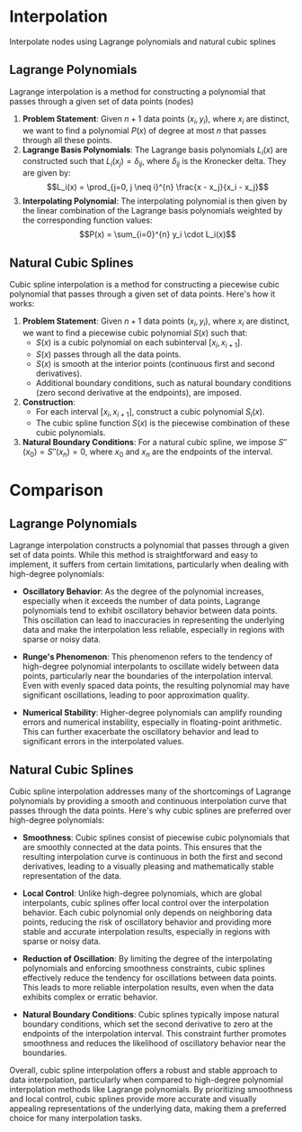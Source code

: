 # Interpolation
Interpolate nodes using Lagrange polynomials and natural cubic splines

## Lagrange Polynomials

Lagrange interpolation is a method for constructing a polynomial that passes through a given set of data points (nodes)

1. **Problem Statement**: Given $n + 1$ data points $(x_i, y_i)$, where $x_i$ are distinct, we want to find a polynomial $P(x)$ of degree at most $n$ that passes through all these points.
2. **Lagrange Basis Polynomials**: The Lagrange basis polynomials $L_i(x)$ are constructed such that $L_i(x_j) = \delta_{ij}$, where $\delta_{ij}$ is the Kronecker delta. They are given by:
   $$L_i(x) = \prod_{j=0, j \neq i}^{n} \frac{x - x_j}{x_i - x_j}$$
3. **Interpolating Polynomial**: The interpolating polynomial is then given by the linear combination of the Lagrange basis polynomials weighted by the corresponding function values:
   $$P(x) = \sum_{i=0}^{n} y_i \cdot L_i(x)$$

## Natural Cubic Splines

Cubic spline interpolation is a method for constructing a piecewise cubic polynomial that passes through a given set of data points. Here's how it works:

1. **Problem Statement**: Given $n + 1$ data points $(x_i, y_i)$, where $x_i$ are distinct, we want to find a piecewise cubic polynomial $S(x)$ such that:
   - $S(x)$ is a cubic polynomial on each subinterval $[x_i, x_{i+1}]$.
   - $S(x)$ passes through all the data points.
   - $S(x)$ is smooth at the interior points (continuous first and second derivatives).
   - Additional boundary conditions, such as natural boundary conditions (zero second derivative at the endpoints), are imposed.
2. **Construction**: 
   - For each interval $[x_i, x_{i+1}]$, construct a cubic polynomial $S_i(x)$.
   - The cubic spline function $S(x)$ is the piecewise combination of these cubic polynomials.
3. **Natural Boundary Conditions**: For a natural cubic spline, we impose $S''(x_0) = S''(x_n) = 0$, where $x_0$ and $x_n$ are the endpoints of the interval.

# Comparison

## Lagrange Polynomials

Lagrange interpolation constructs a polynomial that passes through a given set of data points. While this method is straightforward and easy to implement, it suffers from certain limitations, particularly when dealing with high-degree polynomials:

- **Oscillatory Behavior**: As the degree of the polynomial increases, especially when it exceeds the number of data points, Lagrange polynomials tend to exhibit oscillatory behavior between data points. This oscillation can lead to inaccuracies in representing the underlying data and make the interpolation less reliable, especially in regions with sparse or noisy data.

- **Runge's Phenomenon**: This phenomenon refers to the tendency of high-degree polynomial interpolants to oscillate widely between data points, particularly near the boundaries of the interpolation interval. Even with evenly spaced data points, the resulting polynomial may have significant oscillations, leading to poor approximation quality.

- **Numerical Stability**: Higher-degree polynomials can amplify rounding errors and numerical instability, especially in floating-point arithmetic. This can further exacerbate the oscillatory behavior and lead to significant errors in the interpolated values.

## Natural Cubic Splines

Cubic spline interpolation addresses many of the shortcomings of Lagrange polynomials by providing a smooth and continuous interpolation curve that passes through the data points. Here's why cubic splines are preferred over high-degree polynomials:

- **Smoothness**: Cubic splines consist of piecewise cubic polynomials that are smoothly connected at the data points. This ensures that the resulting interpolation curve is continuous in both the first and second derivatives, leading to a visually pleasing and mathematically stable representation of the data.

- **Local Control**: Unlike high-degree polynomials, which are global interpolants, cubic splines offer local control over the interpolation behavior. Each cubic polynomial only depends on neighboring data points, reducing the risk of oscillatory behavior and providing more stable and accurate interpolation results, especially in regions with sparse or noisy data.

- **Reduction of Oscillation**: By limiting the degree of the interpolating polynomials and enforcing smoothness constraints, cubic splines effectively reduce the tendency for oscillations between data points. This leads to more reliable interpolation results, even when the data exhibits complex or erratic behavior.

- **Natural Boundary Conditions**: Cubic splines typically impose natural boundary conditions, which set the second derivative to zero at the endpoints of the interpolation interval. This constraint further promotes smoothness and reduces the likelihood of oscillatory behavior near the boundaries.

Overall, cubic spline interpolation offers a robust and stable approach to data interpolation, particularly when compared to high-degree polynomial interpolation methods like Lagrange polynomials. By prioritizing smoothness and local control, cubic splines provide more accurate and visually appealing representations of the underlying data, making them a preferred choice for many interpolation tasks.
